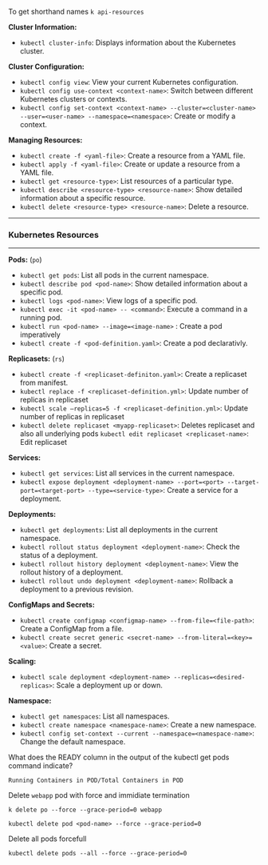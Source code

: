 To get shorthand names `k api-resources`

**Cluster Information:**
  - `kubectl cluster-info`: Displays information about the Kubernetes cluster.

**Cluster Configuration:**
  - `kubectl config view`: View your current Kubernetes configuration.
  - `kubectl config use-context <context-name>`: Switch between different Kubernetes clusters or contexts.
  - `kubectl config set-context <context-name> --cluster=<cluster-name> --user=<user-name> --namespace=<namespace>`: Create or modify a context.

**Managing Resources:**
  - `kubectl create -f <yaml-file>`: Create a resource from a YAML file.
  - `kubectl apply -f <yaml-file>`: Create or update a resource from a YAML file.
  - `kubectl get <resource-type>`: List resources of a particular type.
  - `kubectl describe <resource-type> <resource-name>`: Show detailed information about a specific resource.
  - `kubectl delete <resource-type> <resource-name>`: Delete a resource.

---
### Kubernetes Resources
---
**Pods:** (`po`)
  - `kubectl get pods`: List all pods in the current namespace.
  - `kubectl describe pod <pod-name>`: Show detailed information about a specific pod.
  - `kubectl logs <pod-name>`: View logs of a specific pod.
  - `kubectl exec -it <pod-name> -- <command>`: Execute a command in a running pod.
  - `kubectl run <pod-name> --image=<image-name>` : Create a pod imperatively
  - `kubectl create -f <pod-definition.yaml>`: Create a pod declarativly.

**Replicasets:** (`rs`)
  - `kubectl create -f <replicaset-definiton.yaml>`: Create a replicaset from manifest.
  - `kubectl replace -f <replicaset-definition.yml>`: Update number of replicas in replicaset
  - `kubectl scale –replicas=5 -f <replicaset-definition.yml>`: Update number of replicas in replicaset
  - `kubectl delete replicaset <myapp-replicaset>`: Deletes replicaset and also all underlying pods
  `kubectl edit replicaset <replicaset-name>`: Edit replicaset

**Services:**
  - `kubectl get services`: List all services in the current namespace.
  - `kubectl expose deployment <deployment-name> --port=<port> --target-port=<target-port> --type=<service-type>`: Create a service for a deployment.

**Deployments:**
  - `kubectl get deployments`: List all deployments in the current namespace.
  - `kubectl rollout status deployment <deployment-name>`: Check the status of a deployment.
  - `kubectl rollout history deployment <deployment-name>`: View the rollout history of a deployment.
  - `kubectl rollout undo deployment <deployment-name>`: Rollback a deployment to a previous revision.

**ConfigMaps and Secrets:**
  - `kubectl create configmap <configmap-name> --from-file=<file-path>`: Create a ConfigMap from a file.
  - `kubectl create secret generic <secret-name> --from-literal=<key>=<value>`: Create a secret.

**Scaling:**
  - `kubectl scale deployment <deployment-name> --replicas=<desired-replicas>`: Scale a deployment up or down.

**Namespace:**
  - `kubectl get namespaces`: List all namespaces.
  - `kubectl create namespace <namespace-name>`: Create a new namespace.
  - `kubectl config set-context --current --namespace=<namespace-name>`: Change the default namespace.

What does the READY column in the output of the kubectl get pods command indicate?

`Running Containers in POD/Total Containers in POD`

Delete `webapp` pod with force and immidiate termination

`k delete po --force --grace-period=0 webapp`

`kubectl delete pod <pod-name> --force --grace-period=0`

Delete all pods forcefull

`kubectl delete pods --all --force --grace-period=0`
